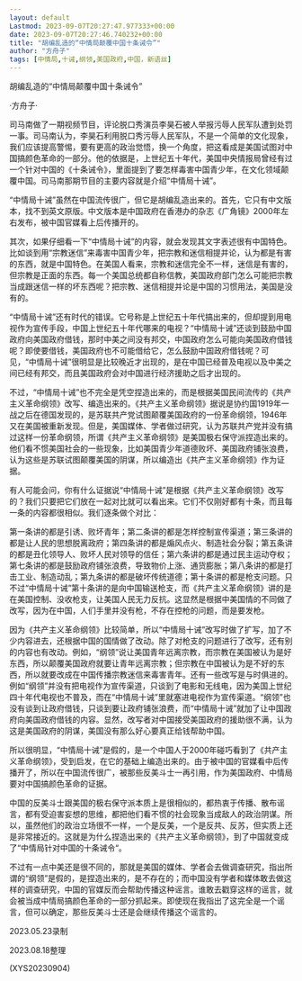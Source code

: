 ```yaml
---
layout: default
Lastmod: 2023-09-07T20:27:47.977333+00:00
date: 2023-09-07T20:27:46.740232+00:00
title: "胡编乱造的“中情局颠覆中国十条诫令”"
author: "方舟子"
tags: [中情局,十诫,纲领,美国政府,中国，新语丝]
---
```


胡编乱造的“中情局颠覆中国十条诫令”

·方舟子·

司马南做了一期视频节目，评论脱口秀演员李昊石被人举报污辱人民军队遭到处罚一事。司马南认为，李昊石利用脱口秀污辱人民军队，不是一个简单的文化现象，我们应该提高警惕，要有更高的政治觉悟，换一个角度，把这看成是美国试图对中国搞颜色革命的一部分。他的依据是，上世纪五十年代，美国中央情报局曾经有过一个针对中国的《十条诫令》，里面提到了要怎样毒害中国青少年，在文化领域颠覆中国。司马南那期节目的主要内容就是介绍“中情局十诫”。

“中情局十诫”虽然在中国流传很广，但它是胡编乱造出来的。首先，它只有中文版本，找不到英文原版。中文版本是中国政府在香港办的杂志《广角镜》2000年左右发布，被中国官媒看上后传播开的。

其次，如果仔细看一下“中情局十诫”的内容，就会发现其文字表述很有中国特色。比如谈到用“宗教迷信”来毒害中国青少年，把宗教和迷信相提并论，认为都是有害的东西，就是中国特色。在美国人看来，宗教和迷信完全不一样，迷信是有害的，但宗教是正面的东西。每一个美国总统都自称信教，美国政府部门怎么可能把宗教当成跟迷信一样的坏东西呢？把宗教、迷信相提并论是中国的习惯用法，美国是没有的。

“中情局十诫”还有时代的错误。它号称是上世纪五十年代搞出来的，但却提到用电视作为宣传手段，中国上世纪五十年代哪来的电视？“中情局十诫”还谈到鼓励中国政府向美国政府借钱，那时中美之间没有邦交，中国政府怎么可能向美国政府借钱呢？即使要借钱，美国政府也不可能借给它，怎么鼓励中国政府借钱呢？可见，“中情局十诫”很明显是比较晚近才出现的，是在中国已经普及电视以及中美之间已经有邦交，而且美国政府会对中国进行经济援助之后才出现的。

不过，“中情局十诫”也不完全是凭空捏造出来的，而是根据美国民间流传的《共产主义革命纲领》改写、编造出来的。《共产主义革命纲领》据说是协约国1919年一战之后在德国发现的，是苏联共产党试图颠覆美国政府的一份革命纲领，1946年又在美国被重新发现。但是，美国媒体、学者做过研究，认为苏联共产党并没有搞过这样一份革命纲领，所谓《共产主义革命纲领》是美国极右保守派捏造出来的。他们看不惯美国社会的一些现象，比如美国青少年道德败坏、美国政府铺张浪费，认为这些是苏联试图颠覆美国的阴谋，所以编造出《共产主义革命纲领》作为证据。

有人可能会问，你有什么证据说“中情局十诫”是根据《共产主义革命纲领》改写的？我们只要把它们放在一起对比就可以看出来。它们不仅刚好都有十条，而且每一条的内容都很相似。我们逐条做个对比：

第一条讲的都是引诱、败坏青年；第二条讲的都是怎样控制宣传渠道；第三条讲的都是让人民的思想脱离政府；第四条讲的都是煽风点火、制造社会分裂；第五条讲的都是丑化领导人、败坏人民对领导的信任；第六条讲的都是通过民主运动夺权；第七条讲的都是鼓励政府铺张浪费，导致物价上涨、通货膨胀；第八条讲的都是打击工业、制造动乱；第九条讲的都是破坏传统道德；第十条讲的都是枪支问题。只不过“中情局十诫”第十条讲的是向中国输送枪支，而《共产主义革命纲领》讲的是在美国控制、没收枪支，让美国人民无力反抗。这显然是根据中美国情的不同做了改写，因为在中国，人们手里并没有枪，不存在控枪的问题，而是要发枪。

因为《共产主义革命纲领》比较简单，所以“中情局十诫”改写时做了扩写，加了不少内容进去，还根据中国的国情做了改动。除了对枪支的问题进行了改写，还有别的内容也有改动。例如，“纲领”说让美国青年远离宗教，而宗教在美国被认为是好东西，所以颠覆美国政府就要让青年远离宗教；但宗教在中国被认为是不好的东西，所以就要改成在中国传播宗教迷信来毒害青年。还有一些改写是与时俱进的。例如“纲领”并没有把电视作为宣传渠道，只谈到了电影和无线电，因为美国上世纪四十年代电视也不普及，而在“中情局十诫”里就塞进电视作为宣传渠道。“纲领”也没有谈到让政府借钱，只谈到要让政府铺张浪费，而“中情局十诫”就加了让中国政府向美国政府借钱的内容。显然，改写者对中国接受美国政府的援助很不满，认为这是美国政府的阴谋，美国没有那么好心要真正给钱帮助中国。

所以很明显，“中情局十诫”是假的，是一个中国人于2000年碰巧看到了《共产主义革命纲领》，受到启发，在它的基础上编造出来的。由于被中国的官媒看中后传播开了，所以在中国流传很广，被那些反美斗士一再引用，作为美国政府、中情局要对中国搞颜色革命的证据。

中国的反美斗士跟美国的极右保守派本质上是很相似的，都热衷于传播、散布谣言，都有受迫害妄想的思维，都把他们看不惯的社会现象当成敌人的政治阴谋。所以，虽然他们的政治立场很不一样，一个是反美，一个是反共、反苏，但实质上还是非常接近的。这就是为什么捏造出来的《共产主义革命纲领》，到了中国就变成了“中情局针对中国的十条诫令“。

不过有一点中美还是很不同的，那就是美国的媒体、学者会去做调查研究，指出所谓的“纲领”是假的，是捏造出来的，是不存在的；而中国没有学者和媒体敢去做这样的调查研究，中国的官媒反而会帮助传播这种谣言。谁敢去戳穿这样的谣言，就会被当成中情局搞颜色革命的一部分抓起来。即使现在我指出了这完全是一个谣言，但可以确定，那些反美斗士还是会继续传播这个谣言的。

2023.05.23录制

2023.08.18整理

(XYS20230904)

